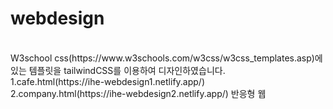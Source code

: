 # webdesign

<br>
W3school css(https://www.w3schools.com/w3css/w3css_templates.asp)에 있는 템플릿을 tailwindCSS를 이용하여 디자인하였습니다.<br>
1.cafe.html(https://ihe-webdesign1.netlify.app/)<br>
2.company.html(https://ihe-webdesign2.netlify.app/) 반응형 웹
